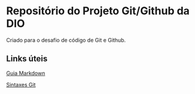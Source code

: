 # Repositório do Projeto Git/Github da DIO
Criado para o desafio de código de Git e Github.

## Links úteis
[Guia Markdown](https://www.markdownguide.org)

[Sintaxes Git](https://dzone.com/articles/top-20-git-commands-with-examples)
